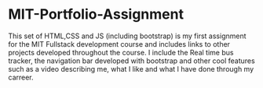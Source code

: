 # MIT-Portfolio-Assignment
This set of HTML,CSS and JS (including bootstrap) is my first assignment for the MIT Fullstack development course and includes links to other projects developed throughout the course.
I include the Real time bus tracker, the navigation bar developed with bootstrap and other cool features such as a video describing me, what I like and what I have done through my carreer.
